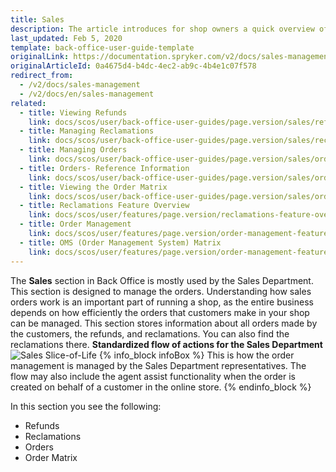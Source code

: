 ```yaml
---
title: Sales
description: The article introduces for shop owners a quick overview of the Sales section, such as Refunds, Orders, Order Matrix, and Reclamations in the Back Office.
last_updated: Feb 5, 2020
template: back-office-user-guide-template
originalLink: https://documentation.spryker.com/v2/docs/sales-management
originalArticleId: 0a4675d4-b4dc-4ec2-ab9c-4b4e1c07f578
redirect_from:
  - /v2/docs/sales-management
  - /v2/docs/en/sales-management
related:
  - title: Viewing Refunds
    link: docs/scos/user/back-office-user-guides/page.version/sales/refunds/viewing-refunds.html
  - title: Managing Reclamations
    link: docs/scos/user/back-office-user-guides/page.version/sales/reclamations/managing-reclamations.html
  - title: Managing Orders
    link: docs/scos/user/back-office-user-guides/page.version/sales/orders/managing-orders.html
  - title: Orders- Reference Information
    link: docs/scos/user/back-office-user-guides/page.version/sales/orders/references/orders-reference-information.html
  - title: Viewing the Order Matrix
    link: docs/scos/user/back-office-user-guides/page.version/sales/order-matrix/viewing-the-order-matrix.html
  - title: Reclamations Feature Overview
    link: docs/scos/user/features/page.version/reclamations-feature-overview.html
  - title: Order Management
    link: docs/scos/user/features/page.version/order-management-feature-overview/order-management-feature-overview.html
  - title: OMS (Order Management System) Matrix
    link: docs/scos/user/features/page.version/order-management-feature-overview/oms-order-management-system-matrix.html
---
```


The **Sales** section in Back Office is mostly used by the Sales Department.
This section is designed to manage the orders. Understanding how sales orders work is an important part of running a shop, as the entire business depends on how efficiently the orders that customers make in your shop can be managed. This section stores information about all orders made by the customers, the refunds, and reclamations. You can also find the reclamations there. 
**Standardized flow of actions for the Sales Department**
![Sales Slice-of-Life](https://cdn.document360.io/9fafa0d5-d76f-40c5-8b02-ab9515d3e879/Images/Documentation/Sales%20Slice-of-Life.png) 
{% info_block infoBox %}
This is how the order management is managed by the Sales Department representatives. The flow may also include the agent assist functionality when the order is created on behalf of a customer in the online store.
{% endinfo_block %}

In this section you see the following:
* Refunds
* Reclamations
* Orders
* Order Matrix
